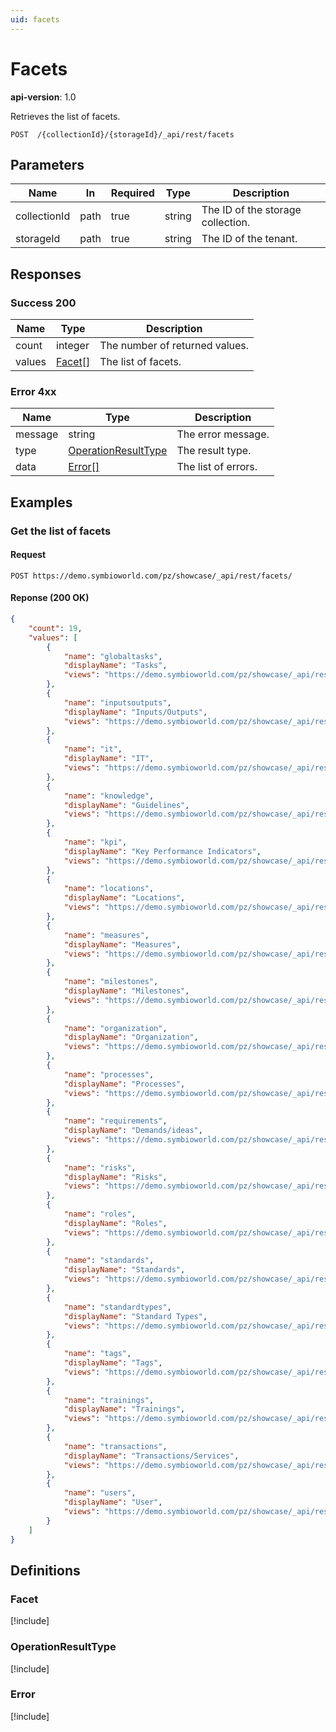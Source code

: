 ```yaml
---
uid: facets
---
```

# Facets

**api-version**: 1.0

Retrieves the list of facets.

```
POST  /{collectionId}/{storageId}/_api/rest/facets
```

## Parameters

| Name | In | Required | Type | Description |
|---|---|---|---|---|
| collectionId | path | true | string | The ID of the storage collection. |
| storageId | path | true | string | The ID of the tenant. |

## Responses

### Success 200
 
| Name | Type | Description |
|---|---|---|
| count | integer | The number of returned values. |
| values | [Facet[]](#facet) | The list of facets. |

### Error 4xx

| Name | Type | Description |
|---|---|---|
| message | string | The error message. |
| type | [OperationResultType](#operationresulttype) | The result type. |
| data | [Error[]](#error) | The list of errors. |

## Examples

### Get the list of facets

#### Request
```
POST https://demo.symbioworld.com/pz/showcase/_api/rest/facets/
```

#### Reponse (200 OK)
```json
{
    "count": 19,
    "values": [
        {
            "name": "globaltasks",
            "displayName": "Tasks",
            "views": "https://demo.symbioworld.com/pz/showcase/_api/rest/facets/globaltasks/views"
        },
        {
            "name": "inputsoutputs",
            "displayName": "Inputs/Outputs",
            "views": "https://demo.symbioworld.com/pz/showcase/_api/rest/facets/inputsoutputs/views"
        },
        {
            "name": "it",
            "displayName": "IT",
            "views": "https://demo.symbioworld.com/pz/showcase/_api/rest/facets/it/views"
        },
        {
            "name": "knowledge",
            "displayName": "Guidelines",
            "views": "https://demo.symbioworld.com/pz/showcase/_api/rest/facets/knowledge/views"
        },
        {
            "name": "kpi",
            "displayName": "Key Performance Indicators",
            "views": "https://demo.symbioworld.com/pz/showcase/_api/rest/facets/kpi/views"
        },
        {
            "name": "locations",
            "displayName": "Locations",
            "views": "https://demo.symbioworld.com/pz/showcase/_api/rest/facets/locations/views"
        },
        {
            "name": "measures",
            "displayName": "Measures",
            "views": "https://demo.symbioworld.com/pz/showcase/_api/rest/facets/measures/views"
        },
        {
            "name": "milestones",
            "displayName": "Milestones",
            "views": "https://demo.symbioworld.com/pz/showcase/_api/rest/facets/milestones/views"
        },
        {
            "name": "organization",
            "displayName": "Organization",
            "views": "https://demo.symbioworld.com/pz/showcase/_api/rest/facets/organization/views"
        },
        {
            "name": "processes",
            "displayName": "Processes",
            "views": "https://demo.symbioworld.com/pz/showcase/_api/rest/facets/processes/views"
        },
        {
            "name": "requirements",
            "displayName": "Demands/ideas",
            "views": "https://demo.symbioworld.com/pz/showcase/_api/rest/facets/requirements/views"
        },
        {
            "name": "risks",
            "displayName": "Risks",
            "views": "https://demo.symbioworld.com/pz/showcase/_api/rest/facets/risks/views"
        },
        {
            "name": "roles",
            "displayName": "Roles",
            "views": "https://demo.symbioworld.com/pz/showcase/_api/rest/facets/roles/views"
        },
        {
            "name": "standards",
            "displayName": "Standards",
            "views": "https://demo.symbioworld.com/pz/showcase/_api/rest/facets/standards/views"
        },
        {
            "name": "standardtypes",
            "displayName": "Standard Types",
            "views": "https://demo.symbioworld.com/pz/showcase/_api/rest/facets/standardtypes/views"
        },
        {
            "name": "tags",
            "displayName": "Tags",
            "views": "https://demo.symbioworld.com/pz/showcase/_api/rest/facets/tags/views"
        },
        {
            "name": "trainings",
            "displayName": "Trainings",
            "views": "https://demo.symbioworld.com/pz/showcase/_api/rest/facets/trainings/views"
        },
        {
            "name": "transactions",
            "displayName": "Transactions/Services",
            "views": "https://demo.symbioworld.com/pz/showcase/_api/rest/facets/transactions/views"
        },
        {
            "name": "users",
            "displayName": "User",
            "views": "https://demo.symbioworld.com/pz/showcase/_api/rest/facets/users/views"
        }
    ]
}
```

## Definitions

### Facet
[!include[](models\facet.md)]

### OperationResultType 
[!include[](models\operationresulttype.md)]

### Error
[!include[](models\error.md)]
